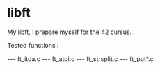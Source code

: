 # libft
My libft, I prepare myself for the 42 cursus.

Tested functions :

--- ft_itoa.c
--- ft_atoi.c
--- ft_strsplit.c
--- ft_put*.c

